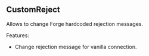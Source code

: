 ## CustomReject
Allows to change Forge hardcoded rejection messages.

Features:
- Change rejection message for vanilla connection.
